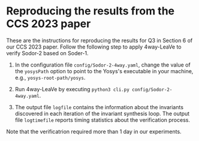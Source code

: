 
# Reproducing the results from the CCS 2023 paper

These are the instructions for reproducing the results for Q3 in Section 6 of our CCS 2023 paper. Follow the following step to apply 4way-LeaVe to verify Sodor-2 based on Soder-1.

1. In the configuration file `config/Sodor-2-4way.yaml`, change the value of the `yosysPath` option to point to the Yosys's executable in your machine, e.g., `yosys-root-path/yosys`.

2. Run 4way-LeaVe by executing `python3 cli.py config/Sodor-2-4way.yaml`.

3. The output file `logfile` contains the information about the invariants discovered in each iteration of the invariant synthesis loop. The output file `logtimefile` reports timing statistics about the verification process.

Note that the verificatrion required more than 1 day in our experiments.


